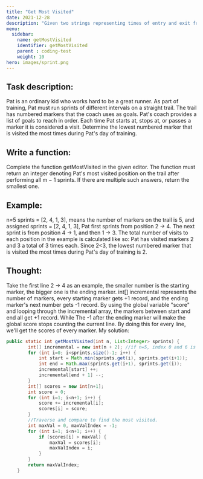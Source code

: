 ```yaml
---
title: "Get Most Visited"
date: 2021-12-28
description: "Given two strings representing times of entry and exit from a car parking lot, find the cost of the ticket according to the given billing rules."
menu:
  sidebar:
    name: getMostVisited
    identifier: getMostVisited
    parent : coding-test
    weight: 10
hero: images/sprint.png 
---
```

## Task description:

Pat is an ordinary kid who works hard to be a great runner. As part of training, Pat must run sprints of different intervals on a straight trail. The trail has numbered markers that the coach uses as goals.
Pat's coach provides a list of goals to reach in order. Each time Pat starts at, stops at, or passes a marker it is considered a visit. 
Determine the lowest numbered marker that is visited the most times during Pat's day of training. 

## Write a function:
Complete the function getMostVisited in the given editor. The function must return an integer denoting Pat's most visited position on the trail after performing all m − 1 sprints. If there are multiple such answers, return the smallest one.

## Example:
n=5 sprints = [2, 4, 1, 3], means the number of markers on the trail is 5, and assigned sprints = [2, 4, 1, 3], Pat first sprints from position 2 -> 4. The next sprint is from position 4 -> 1, and then 1 -> 3. The total number of visits to each position in the example is calculated like so: Pat has visited markers 2 and 3 a total of 3 times each. Since 2<3, the lowest numbered marker that is visited the most times during Pat's day of training is 2. 

<!--- {{< img src="images/getMostVisited.png" align="center" title="Forest">}} --->

## Thought:
Take the first line 2 -> 4 as an example, the smaller number is the starting marker, the bigger one is the ending marker. 
int[] incremental represents the number of markers, every starting marker gets +1 record, and the ending marker's next number gets -1 record. By using the global variable "score" and looping through the incremental array, the markers between start and end all get +1 record. While The -1 after the ending marker will make the global score stops counting the current line. By doing this for every line, we'll get the scores of every marker.
My solution:
```java
public static int getMostVisited(int n, List<Integer> sprints) { 
        int[] incremental = new int[n + 2]; //if n=5, index 0 and 6 is the added two
        for (int i=0; i<sprints.size()-1; i++) {
            int start = Math.min(sprints.get(i), sprints.get(i+1));
            int end = Math.max(sprints.get(i+1), sprints.get(i));
            incremental[start] ++;
            incremental[end + 1] --;
        }
        int[] scores = new int[n+1];
        int score = 0;
        for (int i=1; i<n+1; i++) {
            score += incremental[i];
            scores[i] = score;
        }
        //Traverse and compare to find the most visited.
        int maxVal = 0, maxValIndex = -1;
        for (int i=1; i<n+1; i++) {
            if (scores[i] > maxVal) {
                maxVal = scores[i];
                maxValIndex = i;
            }
        }
        return maxValIndex;
    }
```